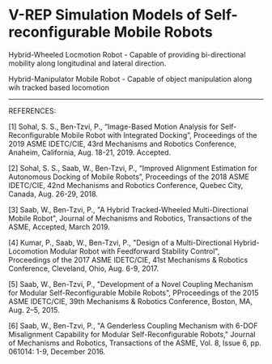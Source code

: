 # V-REP Simulation Models of Self-reconfigurable Mobile Robots

Hybrid-Wheeled Locmotion Robot - Capable of providing bi-directional mobility along longitudinal and lateral direction.

Hybrid-Manipulator Mobile Robot - Capable of object manipulation along wih tracked based locomotion

-----------------------------------------------------------------------------------------------------------------------------------------

REFERENCES:

[1] Sohal, S. S., Ben-Tzvi, P., “Image-Based Motion Analysis for Self-Reconfigurable Mobile Robot with Integrated Docking”, Proceedings of the 2019 ASME IDETC/CIE, 43rd Mechanisms and Robotics Conference, Anaheim, California, Aug. 18-21, 2019. Accepted.

[2] Sohal, S. S., Saab, W., Ben-Tzvi, P., “Improved Alignment Estimation for Autonomous Docking of Mobile Robots”, Proceedings of the 2018 ASME IDETC/CIE, 42nd Mechanisms and Robotics Conference, Quebec City, Canada, Aug. 26-29, 2018.

[3] Saab, W., Ben-Tzvi, P., "A Hybrid Tracked-Wheeled Multi-Directional Mobile Robot", Journal of Mechanisms and Robotics, Transactions of the ASME, Accepted, March 2019.

[4] Kumar, P., Saab, W., Ben-Tzvi, P., "Design of a Multi-Directional Hybrid-Locomotion Modular Robot with Feedforward Stability Control", Proceedings of the 2017 ASME IDETC/CIE, 41st Mechanisms & Robotics Conference, Cleveland, Ohio, Aug. 6-9, 2017.

[5] Saab, W., Ben-Tzvi, P., "Development of a Novel Coupling Mechanism for Modular Self-Reconfigurable Mobile Robots", PProceedings of the 2015 ASME IDETC/CIE, 39th Mechanisms & Robotics Conference, Boston, MA, Aug. 2–5, 2015.

[6] Saab, W., Ben-Tzvi, P., "A Genderless Coupling Mechanism with 6-DOF Misalignment Capability for Modular Self-Reconfigurable Robots," Journal of Mechanisms and Robotics, Transactions of the ASME, Vol. 8, Issue 6, pp. 061014: 1-9, December 2016.
